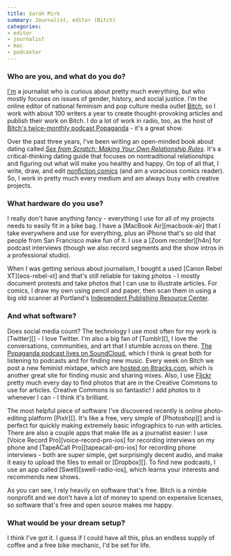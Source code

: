 ```yaml
---
title: Sarah Mirk
summary: Journalist, editor (Bitch)
categories:
- editor
- journalist
- mac
- podcaster
---
```


### Who are you, and what do you do?

[I'm](http://mirkwork.wordpress.com/ "Sarah's website.") a journalist who is curious about pretty much everything, but who mostly focuses on issues of gender, history, and social justice. I'm the online editor of national feminism and pop culture media outlet [Bitch](http://bitchmagazine.org "The Bitch magazine website."), so I work with about 100 writers a year to create thought-provoking articles and publish their work on Bitch. I do a lot of work in radio, too, as the host of [Bitch's twice-monthly podcast Popaganda](http://bitchmagazine.org/blogs/feminist-podcast "Bitch's podcast.") - it's a great show.

Over the past three years, I've been writing an open-minded book about dating called [*Sex from Scratch: Making Your Own Relationship Rules*](http://sexfromscratch.tumblr.com/book "Sarah's book."). It's a critical-thinking dating guide that focuses on nontraditional relationships and figuring out what will make you healthy and happy. On top of all that, I write, draw, and edit [nonfiction comics](http://narrative.ly/colorful-women/the-secret-life-of-gitmos-women/ "A comic about women and Guantanamo Bay.") (and am a voracious comics reader). So, I work in pretty much every medium and am always busy with creative projects. 

### What hardware do you use?

I really don't have anything fancy - everything I use for all of my projects needs to easily fit in a bike bag. I have a [MacBook Air][macbook-air] that I take everywhere and use for everything, plus an iPhone that's so old that people from San Francisco make fun of it. I use a [Zoom recorder][h4n] for podcast interviews (though we also record segments and the show intros in a professional studio).

When I was getting serious about journalism, I bought a used [Canon Rebel XT][eos-rebel-xt] and that's still reliable for taking photos - I mostly document protests and take photos that I can use to illustrate articles. For comics, I draw my own using pencil and paper, then scan them in using a big old scanner at Portland's [Independent Publishing Resource Center](http://www.iprc.org/ "The IPRC website.").

### And what software?

Does social media count? The technology I use most often for my work is [Twitter][] - I love Twitter. I'm also a big fan of [Tumblr][], I love the conversations, communities, and art that I stumble across on there. [The Popaganda podcast lives on SoundCloud](https://soundcloud.com/bitch-media "The Podaganda podcast on SoundCloud."), which I think is great both for listening to podcasts and for finding new music. Every week on Bitch we post a new feminist mixtape, which are [hosted on 8tracks.com](http://8tracks.com/bitchtapes "Bitch's 8tracks account."), which is another great site for finding music and sharing mixes. Also, I use [Flickr](https://www.flickr.com/photos/mirkmirk/ "Sarah's photos on Flickr.") pretty much every day to find photos that are in the Creative Commons to use for articles. Creative Commons is so fantastic! I add photos to it whenever I can - I think it's brilliant.

The most helpful piece of software I've discovered recently is online photo-editing platform [Pixlr][]. It's like a free, very simple of [Photoshop][] and is perfect for quickly making extremely basic infographics to run with articles. There are also a couple apps that make life as a journalist easier: I use [Voice Record Pro][voice-record-pro-ios] for recording interviews on my phone and [TapeACall Pro][tapeacall-pro-ios] for recording phone interviews - both are super simple, get surprisingly decent audio, and make it easy to upload the files to email or [Dropbox][]. To find new podcasts, I use an app called [Swell][swell-radio-ios], which learns your interests and recommends new shows.

As you can see, I rely heavily on software that's free. Bitch is a nimble nonprofit and we don't have a lot of money to spend on expensive licenses, so software that's free and open source makes me happy.  

### What would be your dream setup?

I think I've got it. I guess if I could have all this, plus an endless supply of coffee and a free bike mechanic, I'd be set for life.